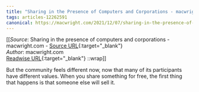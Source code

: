 ```yaml
---
title: "Sharing in the Presence of Computers and Corporations - macwright.com (258240913)"
tags: articles-12262591
canonical: https://macwright.com/2021/12/07/sharing-in-the-presence-of-computers-and-corporations.html
---
```


[[_Source_: Sharing in the presence of computers and corporations - macwright.com - [Source URL](https://macwright.com/2021/12/07/sharing-in-the-presence-of-computers-and-corporations.html){:target="_blank"}<br>
_Author_: macwright.com<br>
[Readwise URL](https://readwise.io/open/258240913){:target="_blank"}
::wrap]]

But the community feels different now, now that many of its participants have different values. When you share something for free, the first thing that happens is that someone else will sell it.
